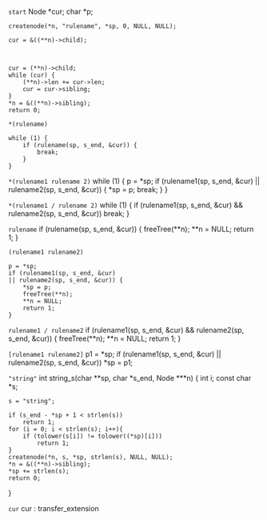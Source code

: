 `start`
    Node *cur;
    char *p;

    createnode(*n, "rulename", *sp, 0, NULL, NULL);
        
    cur = &((**n)->child);



    cur = (**n)->child;
    while (cur) {
        (**n)->len += cur->len;
        cur = cur->sibling;
    }
    *n = &((**n)->sibling);
    return 0;

`*(rulename)`

    while (1) {
        if (rulename(sp, s_end, &cur)) {
            break;
        }
    }

`*(rulename1 rulename 2)`
    while (1) {
        p = *sp;
        if (rulename1(sp, s_end, &cur)
        || rulename2(sp, s_end, &cur)) {
            *sp = p;
            break;
        }
    }

`*(rulename1 / rulename 2)`
    while (1) {
        if (rulename1(sp, s_end, &cur)
        && rulename2(sp, s_end, &cur))
            break;
    }

`rulename`
    if (rulename(sp, s_end, &cur)) {
            freeTree(**n);
            **n = NULL;
            return 1;
    }

`(rulename1 rulename2)`

    p = *sp;
    if (rulename1(sp, s_end, &cur)
    || rulename2(sp, s_end, &cur)) {
        *sp = p;
        freeTree(**n);
        **n = NULL;
        return 1;
    }

`rulename1 / rulename2`
    if (rulename1(sp, s_end, &cur)
    && rulename2(sp, s_end, &cur)) {
        freeTree(**n);
        **n = NULL;
        return 1;
    }

`[rulename1 rulename2]`
    p1 = *sp;
    if (rulename1(sp, s_end, &cur)
    || rulename2(sp, s_end, &cur))
        *sp = p1;

`"string"`
int
string_s(char **sp, char *s_end, Node ***n)
{
    int i;
    const char *s;

    s = "string";

    if (s_end - *sp + 1 < strlen(s))
        return 1;
    for (i = 0; i < strlen(s); i++){
        if (tolower(s[i]) != tolower((*sp)[i]))
            return 1;
    }
    createnode(*n, s, *sp, strlen(s), NULL, NULL);
    *n = &((**n)->sibling);
    *sp += strlen(s);
    return 0;
}

`cur`
cur : transfer_extension